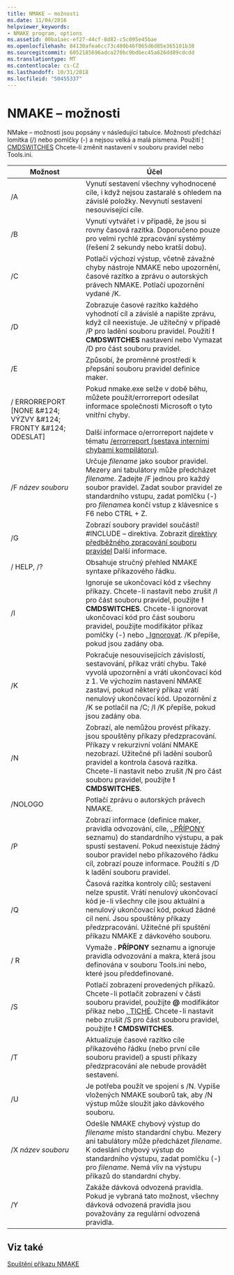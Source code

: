 ```yaml
---
title: NMAKE – možnosti
ms.date: 11/04/2016
helpviewer_keywords:
- NMAKE program, options
ms.assetid: 00ba1aec-ef27-44cf-8d82-c5c095e45bae
ms.openlocfilehash: 84130afea6cc73c480b46f065d6d85e365101b38
ms.sourcegitcommit: 6052185696adca270bc9bdbec45a626dd89cdcdd
ms.translationtype: MT
ms.contentlocale: cs-CZ
ms.lasthandoff: 10/31/2018
ms.locfileid: "50455337"
---
```

# <a name="nmake-options"></a>NMAKE – možnosti

NMake – možnosti jsou popsány v následující tabulce. Možnosti předchází lomítka (/) nebo pomlčky (-) a nejsou velká a malá písmena. Použití [! CMDSWITCHES](../build/makefile-preprocessing-directives.md) Chcete-li změnit nastavení v souboru pravidel nebo Tools.ini.

|Možnost|Účel|
|------------|-------------|
|/A|Vynutí sestavení všechny vyhodnocené cíle, i když nejsou zastaralé s ohledem na závislé položky. Nevynutí sestavení nesouvisející cíle.|
|/B|Vynutí vytvářet i v případě, že jsou si rovny časová razítka. Doporučeno pouze pro velmi rychlé zpracování systémy (řešení 2 sekundy nebo kratší dobu).|
|/C|Potlačí výchozí výstup, včetně závažné chyby nástroje NMAKE nebo upozornění, časové razítko a zprávu o autorských právech NMAKE. Potlačí upozornění vydané /K.|
|/D|Zobrazuje časové razítko každého vyhodnotí cíl a závislé a napište zprávu, když cíl neexistuje. Je užitečný v případě /P pro ladění souboru pravidel. Použití **! CMDSWITCHES** nastavení nebo Vymazat /D pro část souboru pravidel.|
|/E|Způsobí, že proměnné prostředí k přepsání souboru pravidel definice maker.|
|/ ERRORREPORT [NONE &AMP;#124; VÝZVY &AMP;#124; FRONTY &AMP;#124; ODESLAT]|Pokud nmake.exe selže v době běhu, můžete použít/errorreport odesílat informace společnosti Microsoft o tyto vnitřní chyby.<br /><br /> Další informace o/errorreport najdete v tématu [/errorreport (sestava interními chybami kompilátoru)](../build/reference/errorreport-report-internal-compiler-errors.md).|
|/F *název souboru*|Určuje *filename* jako soubor pravidel. Mezery ani tabulátory může předcházet *filename*. Zadejte /F jednou pro každý soubor pravidel. Zadat soubor pravidel ze standardního vstupu, zadat pomlčku (-) pro *filename*a končí vstup z klávesnice s F6 nebo CTRL + Z.|
|/G|Zobrazí soubory pravidel součástí! #INCLUDE – direktiva.  Zobrazit [direktivy předběžného zpracování souboru pravidel](../build/makefile-preprocessing-directives.md) Další informace.|
|/ HELP, /?|Obsahuje stručný přehled NMAKE syntaxe příkazového řádku.|
|/I|Ignoruje se ukončovací kód z všechny příkazy. Chcete-li nastavit nebo zrušit /I pro část souboru pravidel, použijte **! CMDSWITCHES**. Chcete-li ignorovat ukončovací kód pro část souboru pravidel, použijte modifikátor příkaz pomlčky (-) nebo [. Ignorovat](../build/dot-directives.md). /K přepíše, pokud jsou zadány oba.|
|/K|Pokračuje nesouvisejících závislostí, sestavování, příkaz vrátí chybu. Také vyvolá upozornění a vrátí ukončovací kód z 1. Ve výchozím nastavení NMAKE zastaví, pokud některý příkaz vrátí nenulový ukončovací kód. Upozornění z /K se potlačil na /C; /I /K přepíše, pokud jsou zadány oba.|
|/N|Zobrazí, ale nemůžou provést příkazy. jsou spouštěny příkazy předzpracování. Příkazy v rekurzivní volání NMAKE nezobrazí. Užitečné při ladění souborů pravidel a kontrola časová razítka. Chcete-li nastavit nebo zrušit /N pro část souboru pravidel, použijte **! CMDSWITCHES**.|
|/NOLOGO|Potlačí zprávu o autorských právech NMAKE.|
|/P|Zobrazí informace (definice maker, pravidla odvozování, cíle, [. PŘÍPONY](../build/dot-directives.md) seznamu) do standardního výstupu, a pak spustí sestavení. Pokud neexistuje žádný soubor pravidel nebo příkazového řádku cíl, zobrazí pouze informace. Použití s /D k ladění souboru pravidel.|
|/Q|Časová razítka kontroly cílů; sestavení nelze spustit. Vrátí nenulový ukončovací kód je-li všechny cíle jsou aktuální a nenulový ukončovací kód, pokud žádné cíl není. Jsou spouštěny příkazy předzpracování. Užitečné při spuštění příkazu NMAKE z dávkového souboru.|
|/ R|Vymaže **. PŘÍPONY** seznamu a ignoruje pravidla odvozování a makra, která jsou definována v souboru Tools.ini nebo, které jsou předdefinované.|
|/S|Potlačí zobrazení provedených příkazů. Chcete-li potlačit zobrazení v části souboru pravidel, použijte **\@** modifikátor příkaz nebo [. TICHÉ](../build/dot-directives.md). Chcete-li nastavit nebo zrušit /S pro část souboru pravidel, použijte **! CMDSWITCHES**.|
|/T|Aktualizuje časové razítko cíle příkazového řádku (nebo první cíle souboru pravidel) a spustí příkazy předzpracování ale nebude provádět sestavení.|
|/U|Je potřeba použít ve spojení s /N. Vypíše vložených NMAKE souborů tak, aby /N výstup může sloužit jako dávkového souboru.|
|/X *název souboru*|Odešle NMAKE chybový výstup do *filename* místo standardní chybu. Mezery ani tabulátory může předcházet *filename*. K odeslání chybový výstup do standardního výstupu, zadat pomlčku (-) pro *filename*. Nemá vliv na výstupu příkazů do standardní chyby.|
|/Y|Zakáže dávková odvozená pravidla. Pokud je vybraná tato možnost, všechny dávková odvozená pravidla jsou považovány za regulární odvozená pravidla.|

## <a name="see-also"></a>Viz také

[Spuštění příkazu NMAKE](../build/running-nmake.md)
